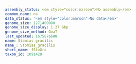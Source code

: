 ```yaml
---
assembly_status: <em style="color:maroon">No assembly</em>
common_name: na
data_status: '<em style="color:maroon">No data</em>'
genome_size: 1271400000
genome_size_display: 1.27 Gbp
genome_size_method: GoaT
last_updated: 1675876688
name: Stomias gracilis
name_: Stomias_gracilis
short_name: fStoGra
taxon_id: 1091428
---
```

